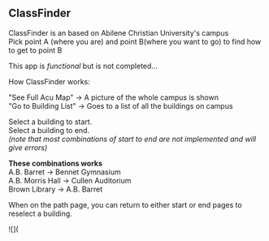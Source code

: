 ClassFinder  
---------------
ClassFinder is an based on Abilene Christian University's campus  
Pick point A (where you are) and point B(where you want to go) to find how to get to point B

This app is *functional* but is not completed...

How ClassFinder works:

"See Full Acu Map" -> A picture of the whole campus is shown  
"Go to Building List" -> Goes to a list of all the buildings on campus  

Select a building to start.  
Select a building to end.  
*(note that most combinations of start to end are not implemented and will give errors)*  

**These combinations works**  
A.B. Barret -> Bennet Gymnasium  
A.B. Morris Hall -> Cullen Auditorium  
Brown Library -> A.B. Barret  

When on the path page, you can return to either start or end pages to reselect a building.

![](
